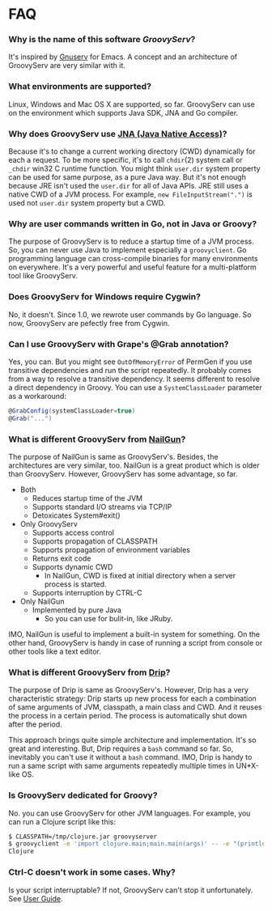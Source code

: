 FAQ
====


### Why is the name of this software *GroovyServ*?

It's inspired by [Gnuserv](http://www.emacswiki.org/emacs/GnuClient) for Emacs.
A concept and an architecture of GroovyServ are very similar with it.


### What environments are supported?

Linux, Windows and Mac OS X are supported, so far.
GroovyServ can use on the environment which supports Java SDK, JNA and Go compiler.


### Why does GroovyServ use [JNA (Java Native Access)](https://jna.dev.java.net/)?

Because it's to change a current working directory (CWD) dynamically for each a request.
To be more specific, it's to call `chdir`(2) system call or `_chdir` win32 C runtime function.
You might think `user.dir` system property can be used for same purpose, as a pure Java way.
But it's not enough because JRE isn't used the `user.dir` for all of Java APIs.
JRE still uses a native CWD of a JVM process.
For example, `new FileInputStream(".")` is used not `user.dir` system property but a CWD.


### Why are user commands written in Go, not in Java or Groovy?

The purpose of GroovyServ is to reduce a startup time of a JVM process.
So, you can never use Java to implement especially a `groovyclient`.
Go programming language can cross-compile binaries for many environments on everywhere.
It's a very powerful and useful feature for a multi-platform tool like GroovyServ.


### Does GroovyServ for Windows require Cygwin?

No, it doesn't. Since 1.0, we rewrote user commands by Go language.
So now, GroovyServ are pefectly free from Cygwin.


### Can I use GroovyServ with Grape's @Grab annotation?

Yes, you can.
But you might see `OutOfMemoryError` of PermGen if you use transitive dependencies and run the script repeatedly.
It probably comes from a way to resolve a transitive dependency.
It seems different to resolve a direct dependency in Groovy.
You can use a `SystemClassLoader` parameter as a workaround:

```groovy
@GrabConfig(systemClassLoader=true)
@Grab("...")
```


### What is different GroovyServ from [NailGun](http://www.martiansoftware.com/nailgun/)?

The purpose of NailGun is same as GroovyServ's.
Besides, the architectures are very similar, too.
NailGun is a great product which is older than GroovyServ.
However, GroovyServ has some advantage, so far.

* Both
    * Reduces startup time of the JVM
    * Supports standard I/O streams via TCP/IP
    * Detoxicates System#exit()
* Only GroovyServ
    * Supports access control
    * Supports propagation of CLASSPATH
    * Supports propagation of environment variables
    * Returns exit code
    * Supports dynamic CWD
        * In NailGun, CWD is fixed at initial directory when a server process is started.
    * Supports interruption by CTRL-C
* Only NailGun
    * Implemented by pure Java
        * So you can use for bulit-in, like JRuby.

IMO, NailGun is useful to implement a built-in system for something.
On the other hand, GroovyServ is handy in case of running a script from console or other tools like a text editor.


### What is different GroovyServ from [Drip](https://github.com/ninjudd/drip)?

The purpose of Drip is same as GroovyServ's.
However, Drip has a very characteristic strategy:
Drip starts up new process for each a combination of same arguments of JVM, classpath, a main class and CWD. And it reuses the process in a certain period. The process is automatically shut down after the period.

This approach brings quite simple architecture and implementation.
It's so great and interesting.
But, Drip requires a `bash` command so far.
So, inevitably you can't use it without a `bash` command.
IMO, Drip is handy to run a same script with same arguments repeatedly multiple times in UN*X-like OS.


### Is GroovyServ dedicated for Groovy?

No.
you can use GroovyServ for other JVM languages.
For example, you can run a Clojure script like this:

```sh
$ CLASSPATH=/tmp/clojure.jar groovyserver
$ groovyclient -e 'import clojure.main;main.main(args)' -- -e "(println 'Clojure)"
Clojure
```


### Ctrl-C doesn't work in some cases. Why?

Is your script interruptable?
If not, GroovyServ can't stop it unfortunately.
See [User Guide](userguide.md#interrupt-by-ctrl-c).
